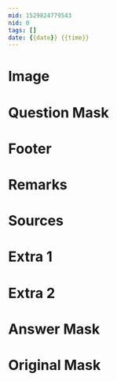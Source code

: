```yaml
---
mid: 1529824779543
nid: 0
tags: []
date: {{date}} {{time}}
---
```




# Image



# Question Mask



# Footer



# Remarks



# Sources



# Extra 1



# Extra 2



# Answer Mask



# Original Mask


